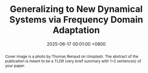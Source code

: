 ---
title:          "Generalizing to New Dynamical Systems via Frequency Domain Adaptation"
date:           2025-06-17 00:01:00 +0800
selected:       false
pub:            "IEEE Transactions on Pattern Analysis and Machine Intelligence (TPAMI)"
pub_date:       "2025"
abstract: >-
  Cover image is a photo by Thomas Renaud on Unsplash. The abstract of the publication is meant to be a TLDR (very brief summary with 1~2 sentences) of your paper.
cover:          /assets/images/covers/2023_FNSDA.jpg
#cover:          /assets/images/videos/FNSDA_ns.gif

authors:
  - Tiexin Qin
  - Hong Yan
  - Haoliang Li
links:
  Paper: https://openreview.net/forum?id=SXj1qjFEpQ
---